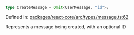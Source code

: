```ts
type CreateMessage = Omit<UserMessage, "id">;
```

Defined in: [packages/react-core/src/types/message.ts:62](https://github.com/thesysdev/crayon/blob/f26f6e3fea35942286effcb2ff9bd07ac1f92984/js/packages/react-core/src/types/message.ts#L62)

Represents a message being created, with an optional ID

